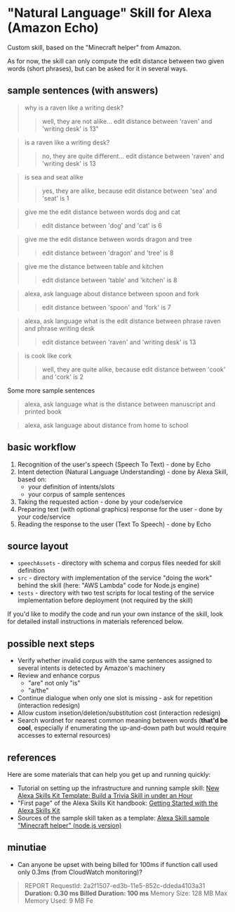 ﻿
# "Natural Language" Skill for Alexa (Amazon Echo)

Custom skill, based on the "Minecraft helper" from Amazon.

As for now, the skill can only compute the edit distance between two given words (short phrases), but can be asked for it in several ways.


## sample sentences (with answers)

> why is a raven like a writing desk?
>> well, they are not alike... edit distance between 'raven' and 'writing desk' is 13"

> is a raven like a writing desk?
>> no, they are quite different... edit distance between 'raven' and 'writing desk' is 13

> is sea and seat alike
>> yes, they are alike, because edit distance between 'sea' and 'seat' is 1

> give me the edit distance between words dog and cat
>> edit distance between 'dog' and 'cat' is 6

> give me the edit distance between words dragon and tree
>> edit distance between 'dragon' and 'tree' is 8


> give me the distance between table and kitchen
>> edit distance between 'table' and 'kitchen' is 8

> alexa, ask language about distance between spoon and fork
>> edit distance between 'spoon' and 'fork' is 7

> alexa, ask language what is the edit distance between phrase raven and phrase writing desk
>> edit distance between 'raven' and 'writing desk' is 13

> is cook like cork
>> well, they are quite alike, because edit distance between 'cook' and 'cork' is 2

Some more sample sentences

> alexa, ask language what is the distance between manuscript and printed book

> alexa, ask language about distance from home to school


## basic workflow

1. Recognition of the user's speech (Speech To Text) - done by Echo
2. Intent detection (Natural Language Understanding) - done by Alexa Skill, based on:
    - your definition of intents/slots
    - your corpus of sample sentences
3. Taking the requested action - done by your code/service
4. Preparing text (with optional graphics) response for the user - done by your code/service
5. Reading the response to the user (Text To Speech) - done by Echo


## source layout

- `speechAssets` - directory with schema and corpus files needed for skill definition
- `src` - directory with implementation of the service "doing the work" behind the skill (here: "AWS Lambda" code for Node.js engine)
- `tests` - directory with two test scripts for local testing of the service implementation before deployment (not required by the skill)

If you'd like to modify the code and run your own instance of the skill, look for detailed install instructions in materials referenced below.


## possible next steps

- Verify whether invalid corpus with the same sentences assigned to several intents is detected by Amazon's machinery
- Review and enhance corpus
    - "are" not only "is"
    - "a/the"
- Continue dialogue when only one slot is missing - ask for repetition (interaction redesign)
- Allow custom insetion/deletion/substitution cost (interaction redesign)
- Search wordnet for nearest common meaning between words (**that'd be cool**, especially if enumerating the up-and-down path but would require accesses to external resources)


## references

Here are some materials that can help you get up and running quickly:

* Tutorial on setting up the infrastructure and running sample skill:
[New Alexa Skills Kit Template: Build a Trivia Skill in under an Hour](https://developer.amazon.com/public/community/post/TxDJWS16KUPVKO/New-Alexa-Skills-Kit-Template-Build-a-Trivia-Skill-in-under-an-Hour)
* "First page" of the Alexa Skills Kit handbook: [Getting Started with the Alexa Skills Kit](https://developer.amazon.com/appsandservices/solutions/alexa/alexa-skills-kit/getting-started-guide)
* Sources of the sample skill taken as a template:
[Alexa Skill sample "Minecraft helper" (node.js version)](https://github.com/amzn/alexa-skills-kit-js/tree/master/samples/minecraftHelper)


## minutiae

* Can anyone be upset with being billed for 100ms if function call used only 0.3ms (from CloudWatch monitoring)?
>REPORT RequestId: 2a2f1507-ed3b-11e5-852c-ddeda4103a31 **Duration: 0.30 ms Billed Duration: 100 ms** Memory Size: 128 MB Max Memory Used: 9 MB Fe

